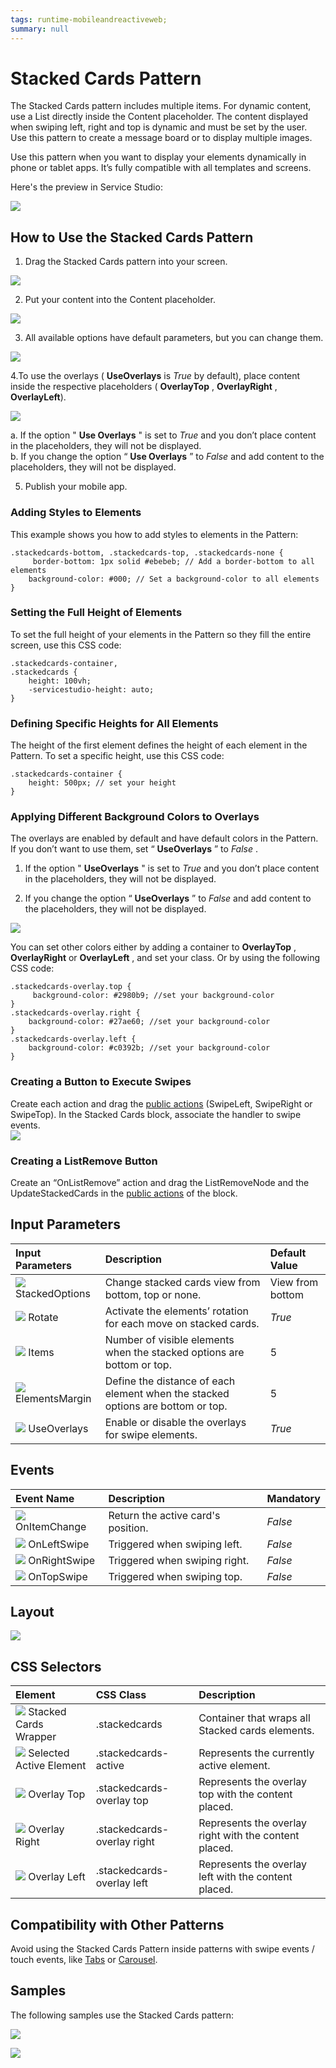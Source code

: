 ```yaml
---
tags: runtime-mobileandreactiveweb;
summary: null
---
```


# Stacked  Cards Pattern

The Stacked Cards pattern includes multiple items. For dynamic content, use a List directly inside the Content placeholder. The content displayed when swiping left, right and top is dynamic and must be set by the user. Use this pattern to create a message board or to display multiple images.

Use this pattern when you want to display your elements dynamically in phone or tablet apps. It’s fully compatible with all templates and screens.

Here's the preview in Service Studio:

![](../../../../../.gitbook/assets/stacked_cards_preview.png)

## How to Use the Stacked Cards Pattern

1. Drag the Stacked Cards pattern into your screen.

![](../../../../../.gitbook/assets/stacked_drag_pattern.png)

2. Put your content into the Content placeholder.

![](../../../../../.gitbook/assets/stacked_interaction.png)

3. All available options have default parameters, but you can change them.

![](../../../../../.gitbook/assets/stacked_default_parameters.png)

4.To use the overlays \( **UseOverlays** is _True_ by default\), place content inside the respective placeholders \( **OverlayTop** , **OverlayRight** , **OverlayLeft**\).

![](../../../../../.gitbook/assets/stacked_overlay.png)

a. If the option " **Use Overlays** " is set to _True_ and you don’t place content in the placeholders, they will not be displayed.  
b. If you change the option “ **Use Overlays** ” to _False_ and add content to the placeholders, they will not be displayed.

5. Publish your mobile app.

### Adding Styles to Elements

This example shows you how to add styles to elements in the Pattern:

```text
.stackedcards-bottom, .stackedcards-top, .stackedcards-none {
     border-bottom: 1px solid #ebebeb; // Add a border-bottom to all elements
    background-color: #000; // Set a background-color to all elements
}
```

### Setting the Full Height of Elements

To set the full height of your elements in the Pattern so they fill the entire screen, use this CSS code:

```text
.stackedcards-container,
.stackedcards {
    height: 100vh;
    -servicestudio-height: auto;
}
```

### Defining Specific Heights for All Elements

The height of the first element defines the height of each element in the Pattern. To set a specific height, use this CSS code:

```text
.stackedcards-container {
    height: 500px; // set your height
}
```

### Applying Different Background Colors to Overlays

The overlays are enabled by default and have default colors in the Pattern. If you don’t want to use them, set “ **UseOverlays** ” to _False_ .

1. If the option " **UseOverlays** " is set to _True_ and you don’t place content in the placeholders, they will not be displayed.

2. If you change the option “ **UseOverlays** ” to _False_ and add content to the placeholders, they will not be displayed.

![](../../../../../.gitbook/assets/stacked_background.png)

You can set other colors either by adding a container to **OverlayTop** , **OverlayRight** or **OverlayLeft** , and set your class. Or by using the following CSS code:

```text
.stackedcards-overlay.top {
     background-color: #2980b9; //set your background-color
}
.stackedcards-overlay.right {
    background-color: #27ae60; //set your background-color
}
.stackedcards-overlay.left {
    background-color: #c0392b; //set your background-color
}
```

### Creating a Button to Execute Swipes

Create each action and drag the [public actions](https://github.com/danielmarquespt/docs-product/tree/e7ea3f444d5129dab245c69ab72ae091554bc4fb/src/develop/ui/patterns/mobile/public-actions.md%3E) \(SwipeLeft, SwipeRight or SwipeTop\). In the Stacked Cards block, associate the handler to swipe events.  
![](../../../../../.gitbook/assets/stacked_swipe.png)

### Creating a ListRemove Button

Create an “OnListRemove” action and drag the ListRemoveNode and the UpdateStackedCards in the [public actions](https://github.com/danielmarquespt/docs-product/tree/e7ea3f444d5129dab245c69ab72ae091554bc4fb/src/develop/ui/patterns/mobile/public-actions.md%3E) of the block.

## Input Parameters

| **Input Parameters** | **Description** | **Default Value** |
| :--- | :--- | :--- |
| ![](../../../../../.gitbook/assets/input.png) StackedOptions | Change stacked cards view from bottom, top or none. | View from bottom |
| ![](../../../../../.gitbook/assets/input.png) Rotate | Activate the elements’ rotation for each move on stacked cards. | _True_ |
| ![](../../../../../.gitbook/assets/input.png) Items | Number of visible elements when the stacked options are bottom or top. | 5 |
| ![](../../../../../.gitbook/assets/input.png) ElementsMargin | Define the distance of each element when the stacked options are bottom or top. | 5 |
| ![](../../../../../.gitbook/assets/input.png) UseOverlays | Enable or disable the overlays for swipe elements. | _True_ |

## Events

| **Event Name** | **Description** | **Mandatory** |
| :--- | :--- | :--- |
| ![](../../../../../.gitbook/assets/event.png) OnItemChange | Return the active card's position. | _False_ |
| ![](../../../../../.gitbook/assets/event.png) OnLeftSwipe | Triggered when swiping left. | _False_ |
| ![](../../../../../.gitbook/assets/event.png) OnRightSwipe | Triggered when swiping right. | _False_ |
| ![](../../../../../.gitbook/assets/event.png) OnTopSwipe | Triggered when swiping top. | _False_ |

## Layout

![](../../../../../.gitbook/assets/stacked_layout.png)

## CSS Selectors

| **Element** | **CSS Class** | **Description** |
| :--- | :--- | :--- |
| ![](../../../../../.gitbook/assets/css_selector.png) Stacked Cards Wrapper | .stackedcards | Container that wraps all Stacked cards elements. |
| ![](../../../../../.gitbook/assets/css_selector.png) Selected Active Element | .stackedcards-active | Represents the currently active element. |
| ![](../../../../../.gitbook/assets/css_selector.png) Overlay Top | .stackedcards-overlay top | Represents the overlay top with the content placed. |
| ![](../../../../../.gitbook/assets/css_selector.png) Overlay Right | .stackedcards-overlay right | Represents the overlay right with the content placed. |
| ![](../../../../../.gitbook/assets/css_selector.png) Overlay Left | .stackedcards-overlay left | Represents the overlay left with the content placed. |

## Compatibility with Other Patterns

Avoid using the Stacked Cards Pattern inside patterns with swipe events / touch events, like [Tabs](https://github.com/danielmarquespt/docs-product/tree/e7ea3f444d5129dab245c69ab72ae091554bc4fb/src/develop/ui/patterns/mobile/tabs.md%3E) or [Carousel](https://github.com/danielmarquespt/docs-product/tree/e7ea3f444d5129dab245c69ab72ae091554bc4fb/src/develop/ui/patterns/mobile/carousel.md%3E).

## Samples

The following samples use the Stacked Cards pattern:

![](../../../../../.gitbook/assets/stackedcards-sample-1.PNG)

![](../../../../../.gitbook/assets/stackedcards-sample-2.PNG)


